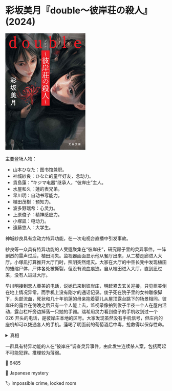 # 彩坂美月『double〜彼岸荘の殺人』(2024)

<img src=images/2024_cover.jpg width=250/>

主要登场人物：
* 山本ひなた：图书馆兼职。
* 神城紗良：ひなた的童年好友，念动力。
* 貴島蓮：“キジマ电器”继承人，“彼岸庄”主人。
* 水屋和久：蓮的表兄弟。
* 早川明：自动书写能力。
* 植田茂樹：预知力。
* 波多野瑞希：心灵力。
* 上原俊子：精神感应力。
* 小塚凪：电动力。
* 遠藤悠人：大学生。

神城紗良具有念动力特异功能，在一次电视台直播中引发事故。

紗良等一众具有特异功能的人受邀聚集在“彼岸庄”，研究房子里的灵异事件。一阵剧烈的雷声过后，植田消失。监视器画面显示他从餐厅出来，从二楼走廊进入大厅。小塚凪打算推开大厅门时，照明突然熄灭。大家在大厅的中空长凳中发现植田的蜷缩尸体，尸体各处被撕裂，但没有流血痕迹。自从植田进入大厅，直到凪过来，没有人进过大厅。

早川明接到恋人亜美的电话，说她已来到彼岸庄，明赶紧去玄关迎接，只见亜美倒在地上情况异常，而手机上没有刚才的通话记录。俊子死在院子里的女神雕像脚下，头部流血，死状和几十年前蓮的母亲抱着婴儿从屋顶露台跳下的场景相同。彼岸庄的露台在傍晚之后只有一个人能上去，监视录像拍到俊子半夜一个人在屋内活动，露台栏杆旁边掉落一只她的手镯。瑞希用灵力看到俊子的手机收到过一个 026 开头的电话，是彼岸庄本地的区号。大家发现虽然没有手机信号，但庄内的座机却可以拨通各人的手机。蓮喝了明面前的葡萄酒后中毒，抢救得以保存性命。

<details><summary>真相</summary>
植田藏在大厅的长凳中打算吓唬紗良，凪被打雷激发电动力，使植田体内水分蒸发，水蒸气使其身体表面破裂。凪对自己所为一无所知。凶手利用植田的死亡场景误导大家相信植田被彼岸庄杀死。凶手担心俊子通过心灵感应发现自己做的事情，所以用庄内电话把她叫出去打晕，带到露台上推下去（失去意识的人不算人）。凶手给明的葡萄酒里下毒，却不知道他对葡萄酒过敏，由排除法可知犯人是和久。紗良的念动力无法由本人发动，必须要ひなた在身边触发。
</details>

一群具有特异功能的人在“彼岸庄”调查灵异事件，由此发生连续杀人案，包括两起不可能犯罪。推理较为薄弱。

:link: 6485

:file_folder: Japanese mystery

:label: impossible crime, locked room

